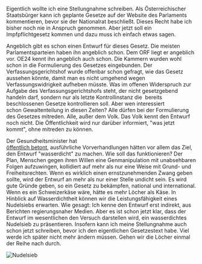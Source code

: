 Eigentlich wollte ich eine Stellungnahme schreiben. Als Österreichischer Staatsbürger kann ich geplante Gesetze auf der Website des Parlaments kommentieren, bevor sie der Nationalrat beschließt. Dieses Recht habe ich bisher noch nie in Anspruch genommen. Aber jetzt soll ein Impfpflichtgesetz kommen und dazu muss ich einfach etwas sagen.

Angeblich gibt es schon einen Entwurf für dieses Gesetz. Die meisten Parlamentsparteien haben ihn angeblich schon. Dem ORF liegt er angeblich vor. OE24 kennt ihn angeblich auch schon. Die Kammern wurden wohl schon in die Formulierung des Gesetzes eingebunden. Der Verfassungsgerichtshof wurde offenbar schon gefragt, wie das Gesetz aussehen könnte, damit man es nicht umgehend wegen Verfassungswidrigkeit aufheben müsste. Was im offenen Widerspruch zur Aufgabe des Verfassungsgerichtshofs steht, der nicht gesetzgebend handeln darf, sondern nur als letzte Kontrollinstanz die  bereits beschlossenen Gesetze kontrollieren soll. Aber wen interessiert schon Gewaltenteilung in diesen Zeiten? Alle dürfen bei der Formulierung des Gesetzes mitreden. Alle, außer dem Volk. Das Volk kennt den Entwurf noch nicht. Die Öffentlichkeit wird nur darüber informiert, "was jetzt kommt", ohne mitreden zu können.

Der Gesundheitsminister hat [öffentlich betont](https://orf.at/stories/3239263/), ausführliche Vorverhandlungen hätten vor allem das Ziel, den Entwurf "wasserdicht" zu machen. Wie soll das funktionieren? Der Plan, Menschen gegen ihren Willen eine Genmanipulation mit unabsehbaren Folgen aufzuwingen, kollidiert auf mehr als nur eine Weise mit Grund- und Freiheitsrechten. Wenn es wirklich einen ernstzunehmenden Zwang geben sollte, wird der Entwurf an mehr als nur einer Stelle undicht sein. Es wird gute Gründe geben, so ein Gesetz zu bekämpfen, national und international. Wenn es ein Schweizerkäse wäre, hätte es mehr Löcher als Käse. In Hinblick auf Wasserdichtheit können wir die Leistungsfähigkeit eines Nudelsiebs erwarten. Wie gesagt: Ich kenne den Entwurf erst indirekt, aus Berichten regierungsnaher Medien. Aber es ist schon jetzt klar, dass der Entwurf im wesentlichen den Versuch darstellen wird, ein wasserdichtes Nudelsieb zu präsentieren. Insofern kann ich meine Stellungnahme auch schon jetzt schreiben, bevor ich den eigentlichen Gesetzestext habe. Viel werde ich später nicht mehr ändern müssen. Gehen wir die Löcher einmal der Reihe nach durch.

![Nudelsieb](https://res.cloudinary.com/ontore/image/upload/c_scale,fl_any_format,w_600/v1638974030/2021-12-08-Nudelsieb-cropped_ilwyml.png)
